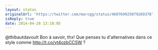 ```yaml
---
layout: status
originalUrl: 'https://twitter.com/marcgg/status/460769925079269378'
isReply: true
date: 2014-04-28 13:18:05
---
```


@thibautdavoult Bon à savoir, thx! Que penses tu d'alternatives dans ce style comme http://t.co/vt4ozbCCSW ?
